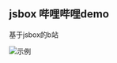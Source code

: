 ## jsbox 哔哩哔哩demo

基于jsbox的b站

![示例](http://ww3.sinaimg.cn/large/87c01ec7gy1frvzw33n7gj20u01hcn3y.jpg
)
